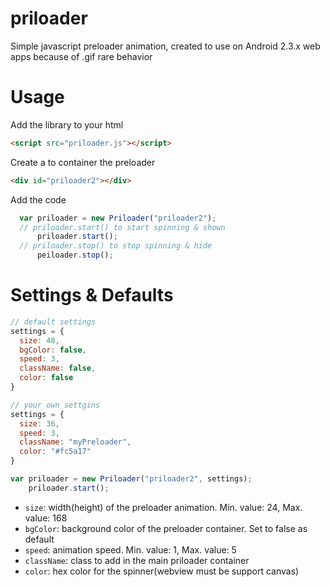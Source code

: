 priloader
=========

Simple javascript preloader animation, created to use on Android 2.3.x web apps because of .gif rare behavior

Usage
=====
Add the library to your html 
``` html
<script src="priloader.js"></script>
```

Create a to container the preloader
``` html
<div id="priloader2"></div>
```

Add the code
``` javascript
  var priloader = new Priloader("priloader2"); 
  // priloader.start() to start spinning & shown
      priloader.start();
  // priloader.stop() to stop spinning & hide
      peiloader.stop();
```

Settings & Defaults
=================
``` javascript
// default settings
settings = {
  size: 48,
  bgColor: false,
  speed: 3,
  className: false,
  color: false
}

// your own settgins
settings = {
  size: 36,
  speed: 3,
  className: "myPreloader",
  color: "#fc5a17"
}

var priloader = new Priloader("priloader2", settings); 
    priloader.start();
```

* `size`: width(height) of the preloader animation. Min. value: 24, Max. value: 168
* `bgColor`: background color of the preloader container. Set to false as default
* `speed`: animation speed. Min. value: 1, Max. value: 5
* `className`: class to add in the main priloader container
* `color`: hex color for the spinner(webview must be support canvas)
